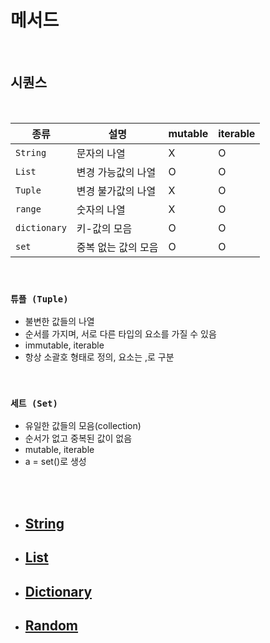 # 메서드

<br/>

## 시퀀스

<br/>

|종류|설명|mutable|iterable|
|---|-------------|-----|-----|
|`String`|문자의 나열|X|O|
|`List`|변경 가능값의 나열|O|O|
|`Tuple`|변경 불가값의 나열|X|O|
|`range`|숫자의 나열|X|O|
|`dictionary`|키-값의 모음|O|O|
|`set`|중복 없는 값의 모음|O|O|

<br/>

### **`튜플 (Tuple)`**

- 불변한 값들의 나열
- 순서를 가지며, 서로 다른 타입의 요소를 가질 수 있음
- immutable, iterable
- 항상 소괄호 형태로 정의, 요소는 ,로 구분

<br/>

### **`세트 (Set)`**

- 유일한 값들의 모음(collection)
- 순서가 없고 중복된 값이 없음
- mutable, iterable
- a = set()로 생성

<br/>
<br/>

- ## [String](https://github.com/Code-Sloth/TIL/blob/master/kdt_week2/string.md)
- ## [List](https://github.com/Code-Sloth/TIL/blob/master/kdt_week2/list.md)
- ## [Dictionary](https://github.com/Code-Sloth/TIL/blob/master/kdt_week2/dictionary.md)
- ## [Random](https://github.com/Code-Sloth/TIL/blob/master/kdt_week2/import_random.md)
